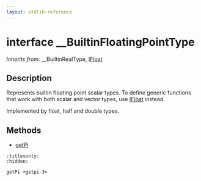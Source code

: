 ```yaml
---
layout: stdlib-reference
---
```


# interface \_\_BuiltinFloatingPointType

*Inherits from:* \_\_BuiltinRealType, [IFloat](../interfaces/ifloat-01/index.html)

## Description

Represents builtin floating point scalar types.
To define generic functions that work with both scalar and vector types, use <span class='code'><a href="../interfaces/ifloat-01/index.html" class="code_type">IFloat</a></span> instead.

Implemented by <span class='code'><span class="code_keyword">float</span></span>, <span class='code'><span class="code_keyword">half</span></span> and <span class='code'><span class="code_keyword">double</span></span> types.


## Methods

* [getPi](../getpi-3.html)


```{toctree}
:titlesonly:
:hidden:

getPi <getpi-3>
```
